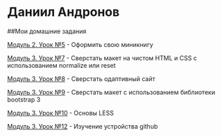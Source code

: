 # Даниил Андронов
##Мои домашние задания

[Модуль 2. Урок №5](https://danandro.github.io/2-5/ "") - Оформить свою миникнигу

[Модуль 3. Урок №7](https://danandro.github.io/3-7/ "") - Сверстать макет на чистом HTML и CSS с использованием normalize или reset

[Модуль 3. Урок №8](https://danandro.github.io/3-8/ "") - Сверстать одаптивный сайт

[Модуль 3. Урок №9](https://danandro.github.io/3-9/ "") - Сверстать макет с использованием библиотеки bootstrap 3

[Модуль 3. Урок №10](https://danandro.github.io/3-10/ "") - Основы LESS

[Модуль 3. Урок №12](https://danandro.github.io/2-5/ "") - Изучение устройства github
